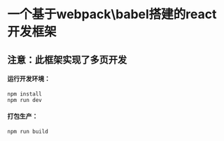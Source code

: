 # 一个基于webpack\babel搭建的react开发框架
## 注意：此框架实现了多页开发
#### 运行开发环境： 
    npm install 
    npm run dev 
    
#### 打包生产： ####
    npm run build